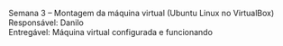 Semana 3 – Montagem da máquina virtual (Ubuntu Linux no VirtualBox)  
Responsável: Danilo  
Entregável: Máquina virtual configurada e funcionando
